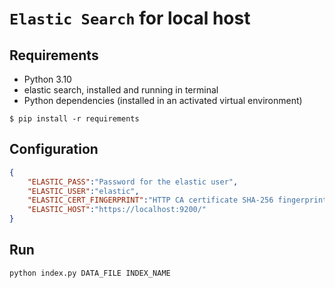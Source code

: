# `Elastic Search` for local host

## Requirements
- Python 3.10
- elastic search, installed and running in terminal
- Python dependencies (installed in an activated virtual environment)

```shell
$ pip install -r requirements
```

## Configuration
```json
{
    "ELASTIC_PASS":"Password for the elastic user",
    "ELASTIC_USER":"elastic",
    "ELASTIC_CERT_FINGERPRINT":"HTTP CA certificate SHA-256 fingerprint",
    "ELASTIC_HOST":"https://localhost:9200/"
}
```

## Run

```python
python index.py DATA_FILE INDEX_NAME
```
